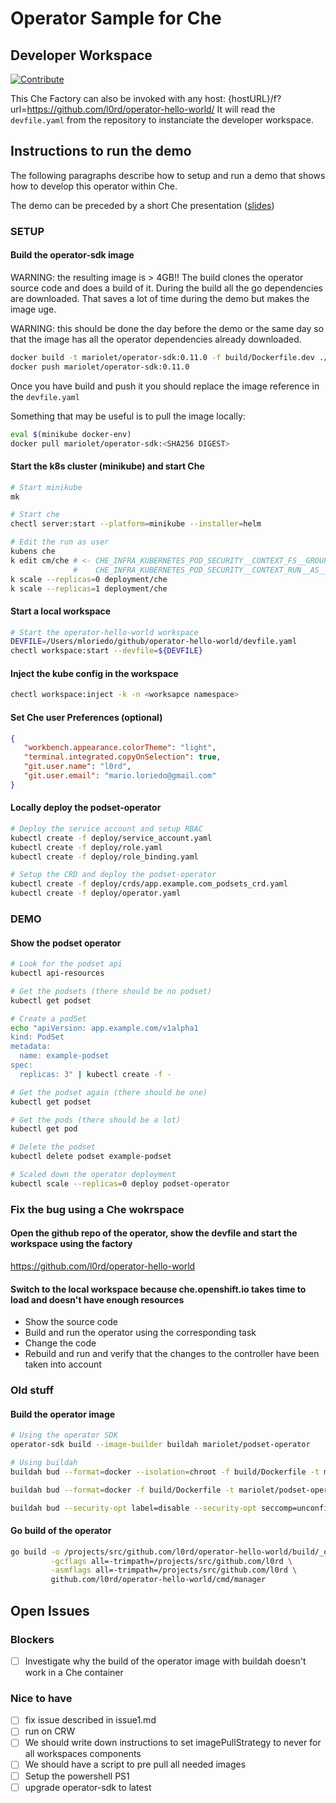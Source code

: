 # Operator Sample for Che

## Developer Workspace

[![Contribute](https://che.openshift.io/factory/resources/factory-contribute.svg)](https://che.openshift.io/f?url=https://raw.githubusercontent.com/l0rd/operator-hello-world/master/devfile.yaml)

This Che Factory can also be invoked with any host:
{hostURL}/f?url=https://github.com/l0rd/operator-hello-world/
It will read the `devfile.yaml` from the repository to instanciate the developer workspace.

## Instructions to run the demo

The following paragraphs describe how to setup and run a demo that shows how to develop this operator within Che.

The demo can be preceded by a short Che presentation ([slides](https://docs.google.com/presentation/d/19iAl2admu9fTrnVaTYxoDE43qvJ0ij9OM9NukcGyUDs/edit?usp=sharing))

### SETUP

#### Build the operator-sdk image

WARNING: the resulting image is > 4GB!! The build clones the operator source code and does a build of it. During the build all the go dependencies are downloaded. That saves a lot of time during the demo but makes the image uge.

WARNING: this should be done the day before the demo or the same day so that the image has all the operator dependencies already downloaded.

```bash
docker build -t mariolet/operator-sdk:0.11.0 -f build/Dockerfile.dev ./build
docker push mariolet/operator-sdk:0.11.0
```

Once you have build and push it you should replace the image reference in the `devfile.yaml`

Something that may be useful is to pull the image locally:

```bash
eval $(minikube docker-env)
docker pull mariolet/operator-sdk:<SHA256 DIGEST>
```

#### Start the k8s cluster (minikube) and start Che

```bash
# Start minikube
mk

# Start che
chectl server:start --platform=minikube --installer=helm

# Edit the run as user
kubens che
k edit cm/che # <- CHE_INFRA_KUBERNETES_POD_SECURITY__CONTEXT_FS__GROUP = 0
              #    CHE_INFRA_KUBERNETES_POD_SECURITY__CONTEXT_RUN__AS__USER = 0
k scale --replicas=0 deployment/che
k scale --replicas=1 deployment/che
```

#### Start a local workspace

```bash
# Start the operator-hello-world workspace
DEVFILE=/Users/mloriedo/github/operator-hello-world/devfile.yaml
chectl workspace:start --devfile=${DEVFILE}
```

#### Inject the kube config in the workspace

```bash
chectl workspace:inject -k -n <worksapce namespace>
```

#### Set Che user Preferences (optional)

```json
{
   "workbench.appearance.colorTheme": "light",
   "terminal.integrated.copyOnSelection": true,
   "git.user.name": "l0rd",
   "git.user.email": "mario.loriedo@gmail.com"
}
```

#### Locally deploy the podset-operator

```bash
# Deploy the service account and setup RBAC
kubectl create -f deploy/service_account.yaml
kubectl create -f deploy/role.yaml
kubectl create -f deploy/role_binding.yaml

# Setup the CRD and deploy the podset-operator
kubectl create -f deploy/crds/app.example.com_podsets_crd.yaml
kubectl create -f deploy/operator.yaml
```

### DEMO

#### Show the podset operator

```bash
# Look for the podset api
kubectl api-resources

# Get the podsets (there should be no podset)
kubectl get podset

# Create a podSet
echo "apiVersion: app.example.com/v1alpha1
kind: PodSet
metadata:
  name: example-podset
spec:
  replicas: 3" | kubectl create -f -

# Get the podset again (there should be one)
kubectl get podset

# Get the pods (there should be a lot)
kubectl get pod

# Delete the podset
kubectl delete podset example-podset

# Scaled down the operator deployment
kubectl scale --replicas=0 deploy podset-operator
```

### Fix the bug using a Che wokrspace

#### Open the github repo of the operator, show the devfile and start the workspace using the factory

https://github.com/l0rd/operator-hello-world

#### Switch to the local workspace because che.openshift.io takes time to load and doesn't have enough resources

- Show the source code
- Build and run the operator using the corresponding task
- Change the code
- Rebuild and run and verify that the changes to the controller have been taken into account

### Old stuff

#### Build the operator image

```bash
# Using the operator SDK
operator-sdk build --image-builder buildah mariolet/podset-operator

# Using buildah
buildah bud --format=docker --isolation=chroot -f build/Dockerfile -t mariolet/podset-operator .

buildah bud --format=docker -f build/Dockerfile -t mariolet/podset-operator .

buildah bud --security-opt label=disable --security-opt seccomp=unconfined --format=docker --isolation=chroot -f build/Dockerfile -t mariolet/podset-operator .
```

#### Go build of the operator

```bash
go build -o /projects/src/github.com/l0rd/operator-hello-world/build/_output/bin/operator-hello-world \
         -gcflags all=-trimpath=/projects/src/github.com/l0rd \
         -asmflags all=-trimpath=/projects/src/github.com/l0rd \
         github.com/l0rd/operator-hello-world/cmd/manager
```

## Open Issues

### Blockers

- [ ] Investigate why the build of the operator image with buildah doesn't work in a Che container

### Nice to have

- [ ] fix issue described in issue1.md
- [ ] run on CRW
- [ ] We should write down instructions to set imagePullStrategy to never for all workspaces components
- [ ] We should have a script to pre pull all needed images
- [ ] Setup the powershell PS1
- [ ] upgrade operator-sdk to latest
